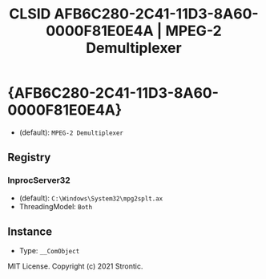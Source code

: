 ﻿---
title: "CLSID AFB6C280-2C41-11D3-8A60-0000F81E0E4A | MPEG-2 Demultiplexer"
excerpt: What is COM-Object CLSID AFB6C280-2C41-11D3-8A60-0000F81E0E4A?
---

# {AFB6C280-2C41-11D3-8A60-0000F81E0E4A}

* (default): `MPEG-2 Demultiplexer`

## Registry


### InprocServer32

* (default): `C:\Windows\System32\mpg2splt.ax`
* ThreadingModel: `Both`

## Instance

* Type: `__ComObject`

MIT License. Copyright (c) 2021 Strontic.


